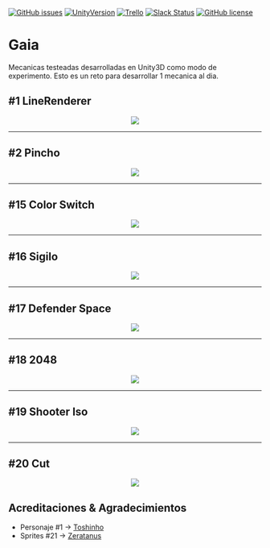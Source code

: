 [![GitHub issues](https://img.shields.io/github/issues/Nerve-Alexandria/Gaia.svg)](https://github.com/Nerve-Alexandria/Gaia/issues)
[![UnityVersion](https://img.shields.io/badge/Unity-5.6.1f1-blue.svg)](https://unity3d.com/es)
[![Trello](https://img.shields.io/badge/Trello-OFF-red.svg)](https://github.com/MOON-TYPE/MIcaros)
[![Slack Status](https://moonantonio.herokuapp.com/badge.svg)](https://moonantonio.herokuapp.com/)
[![GitHub license](https://img.shields.io/badge/license-MIT-blue.svg)](https://raw.githubusercontent.com/Nerve-Alexandria/Gaia/master/LICENSE)

# Gaia
Mecanicas testeadas desarrolladas en Unity3D como modo de experimento. Esto es un reto para desarrollar 1 mecanica al dia.

## #1 LineRenderer
<p align="center">
  <img src="https://github.com/Nerve-Alexandria/Gaia/blob/master/res/prev01.gif?raw=true">
</p>

---

## #2 Pincho
<p align="center">
  <img src="https://github.com/Nerve-Alexandria/Gaia/blob/master/res/prev02.gif?raw=true">
</p>

---

## #15 Color Switch
<p align="center">
  <img src="https://github.com/Nerve-Alexandria/Gaia/blob/master/res/prev15.gif?raw=true">
</p>

---

## #16 Sigilo
<p align="center">
  <img src="https://github.com/Nerve-Alexandria/Gaia/blob/master/res/prev16.gif?raw=true">
</p>

---

## #17 Defender Space
<p align="center">
  <img src="https://github.com/Nerve-Alexandria/Gaia/blob/master/res/prev17.gif?raw=true">
</p>

---

## #18 2048
<p align="center">
  <img src="https://github.com/Nerve-Alexandria/Gaia/blob/master/res/prev18.gif?raw=true">
</p>

---

## #19 Shooter Iso
<p align="center">
  <img src="https://github.com/Nerve-Alexandria/Gaia/blob/master/res/prev19.gif?raw=true">
</p>

---

## #20 Cut
<p align="center">
  <img src="https://github.com/Nerve-Alexandria/Gaia/blob/master/res/prev20.gif?raw=true">
</p>


## Acreditaciones & Agradecimientos

* Personaje #1 -> [Toshinho][1]
* Sprites #21 -> [Zeratanus][2]


[1]: http://toshinho.deviantart.com/
[2]: http://zeratanus.deviantart.com/
